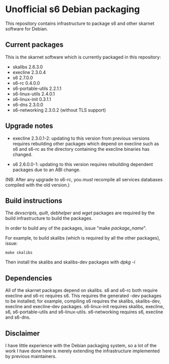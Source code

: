 # Unofficial s6 Debian packaging

This repository contains infrastructure to package s6 and other skarnet 
software for Debian.

## Current packages

This is the skarnet software which is currently packaged in this 
repository:

* skalibs 2.6.3.0
* execline 2.3.0.4
* s6 2.7.0.0
* s6-rc 0.4.0.0
* s6-portable-utils 2.2.1.1
* s6-linux-utils 2.4.0.1
* s6-linux-init 0.3.1.1
* s6-dns 2.3.0.0
* s6-networking 2.3.0.2 (without TLS support)

## Upgrade notes

* execline 2.3.0.1-2: updating to this version from previous versions requires
  rebuilding other packages which depend on execline such as s6 and s6-rc as
  the directory containing the execline binaries has changed.

* s6 2.6.0.0-1: updating to this version requires rebuilding dependent packages
  due to an ABI change.

(NB: After any upgrade to s6-rc, you _must_ recompile all services databases 
compiled with the old version.)

## Build instructions

The _devscripts_, _quilt_, _debhelper_ and _wget_ packages are required by the
build infrastructure to build the packages.

In order to build any of the packages, issue "make _package\_name_".

For example, to build skalibs (which is required by all the other packages),
issue:

```shell
make skalibs
```

Then install the skalibs and skalibs-dev packages with _dpkg -i_

## Dependencies

All of the skarnet packages depend on skalibs. s6 and s6-rc both require
execline and s6-rc requires s6. This requires the generated -dev packages to 
be installed; for example, compiling s6 requires the skalibs, skalibs-dev,
execline and execline-dev packages. s6-linux-init requires skalibs, execline,
s6, s6-portable-utils and s6-linux-utils. s6-networking requires s6, execline
and s6-dns.

## Disclaimer

I have little experience with the Debian packaging system, so a lot of the work
I have done here is merely extending the infrastructure implemented by 
previous maintainers.
